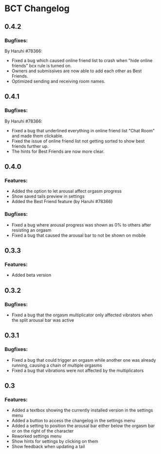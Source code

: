 # BCT Changelog
## 0.4.2
### Bugfixes:
By Haruhi #78366:
- Fixed a bug which caused online friend list to crash when "hide online friends" bcx rule is turned on.
- Owners and submissives are now able to add each other as Best Friends.
- Optimized sending and receiving room names.

## 0.4.1
### Bugfixes:
By Haruhi #78366: 
- Fixed a bug that underlined everything in online friend list "Chat Room" and made them clickable.
- Fixed the issue of online friend list not getting sorted to show best friends further up.
- The hints for Best Friends are now more clear.

## 0.4.0
### Features:
- Added the option to let arousal affect orgasm progress
- Show saved tails preview in settings
- Added the Best Friend feature (by Haruhi #78366)

### Bugfixes:
- Fixed a bug where arousal progress was shown as 0% to others after resisting an orgasm
- Fixed a bug that caused the arousal bar to not be shown on mobile

## 0.3.3
### Features:
- Added beta version

## 0.3.2
### Bugfixes:
- Fixed a bug that the orgasm multiplicator only affected vibrators when the split arousal bar was active

## 0.3.1
### Bugfixes:
- Fixed a bug that could trigger an orgasm while another one was already running, causing a chain of multiple orgasms
- Fixed a bug that vibrations were not affected by the multiplicators

## 0.3
### Features:
- Added a textbox showing the currently installed version in the settings menu
- Added a button to access the changelog in the settings menu
- Added a setting to position the arousal bar either below the orgasm bar or on the right of the character
- Reworked settings menu
- Show hints for settings by clicking on them
- Show feedback when updating a tail
